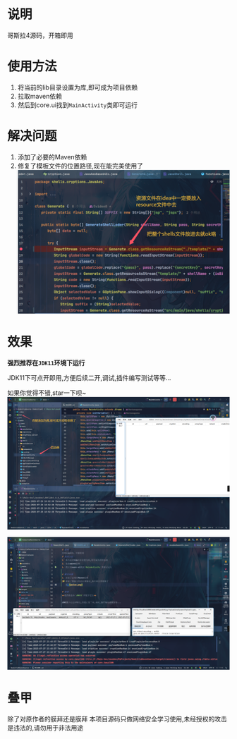 # 说明
哥斯拉4源码，开箱即用
# 使用方法
1. 将当前的lib目录设置为库,即可成为项目依赖
2. 拉取maven依赖
3. 然后到core.ui找到`MainActivity`类即可运行

# 解决问题
1. 添加了必要的Maven依赖
2. 修复了模板文件的位置路径,现在能完美使用了
   ![](solve.png)

# 效果
**强烈推荐在`JDK11`环境下运行**

JDK11下可点开即用,方便后续二开,调试,插件编写测试等等...

如果你觉得不错,star一下呗~
![](show.png)

![](show(2).png)
# 叠甲
除了对原作者的膜拜还是膜拜
本项目源码只做网络安全学习使用,未经授权的攻击是违法的,请勿用于非法用途
